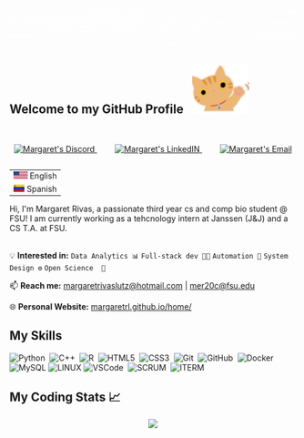 <div align="center">
<img src="https://github.com/margaretrl/margaretrl/blob/main/extras/name.gif" alt="MR Typer" />
</div>

## Welcome to my GitHub Profile &nbsp;&nbsp;<img src="https://github.com/margaretrl/margaretrl/blob/main/extras/wave-hi.gif" alt="cute hi" />
<br>

<p align="center">
<a href="https://discordapp.com/users/748181405305012265">
  <img alt="Margaret's Discord" width="22px" src="https://raw.githubusercontent.com/peterthehan/peterthehan/master/assets/discord.svg" />
</a>&nbsp;&nbsp;&nbsp;&nbsp;&nbsp;&nbsp;&nbsp;
<a href="https://www.linkedin.com/in/margaret-rivas-2a1aa1188/">
  <img alt="Margaret's LinkedIN" width="22px" src="https://raw.githubusercontent.com/peterthehan/peterthehan/master/assets/linkedin.svg" />
</a>&nbsp;&nbsp;&nbsp;&nbsp;&nbsp;&nbsp;&nbsp;
<a href="mailto:margaretrivaslutz@hotmail.com">
  <img alt="Margaret's Email" width="22px" src="https://img.icons8.com/color/32/000000/gmail.png"/>
</a>
</p>
  

<table align="right">
 <tr><td><img src="extras/usa.png" height="13"> English</a></td></tr>
 <tr><td><img src="extras/venezuela.png" height="13"> Spanish</a></td></tr>
</table>

<div align="left" width="200">Hi, I'm Margaret Rivas, a passionate third year cs and comp bio student @ FSU! I am currently working as a tehcnology 
intern at Janssen (J&J) and a CS T.A. at FSU. </div><br>

💡 **Interested in:**  `Data Analytics 📊` `Full-stack dev 👨‍💻` `Automation 🚀` `System Design ⚙️` `Open Science  🧬` 

📫 **Reach me:** [margaretrivaslutz@hotmail.com](mailto:margaretrivaslutz@hotmail.com) | [mer20c@fsu.edu](mailto:mer20c@fsu.edu)

🌐 **Personal Website:** [margaretrl.github.io/home/](margaretrl.github.io/home/)

## My Skills 

![Python](https://img.shields.io/badge/-Python-3776AB?logo=python&logoColor=white)&nbsp;
![C++](https://img.shields.io/badge/-C++-00599C?logo=c%2B%2B&logoColor=white)&nbsp;
![R](https://img.shields.io/badge/-R%20Language-276DC3?logo=r)&nbsp;
![HTML5](https://img.shields.io/badge/HTML5-E34F26.svg?&style=flat&logo=html5&logoColor=white)&nbsp;
![CSS3](https://img.shields.io/badge/CSS3-%231572B6.svg?&style=flat&logo=css3&logoColor=white)&nbsp;
![Git](https://img.shields.io/badge/GIT-%23F05033.svg?&style=flat&logo=git&logoColor=white)&nbsp;
![GitHub](https://img.shields.io/badge/GITHUB-%23121011.svg?&style=flat&logo=github&logoColor=white)&nbsp;
![Docker](https://img.shields.io/badge/DOCKER-2496ED.svg?&style=flat&logo=docker&logoColor=white)&nbsp;
![MySQL](https://img.shields.io/badge/MARIADB-4479A1.svg?&style=flat&logo=mariadb&logoColor=white)
![LINUX](https://img.shields.io/badge/LINUX-FCC624?style=flat-square&logo=linux&logoColor=black)
![VSCode](https://img.shields.io/badge/VSCODE-007ACC.svg?&style=flat&logo=visual-studio-code)&nbsp;
![SCRUM](https://img.shields.io/badge/SCRUM-6DB33F.svg?&style=flat&logo=ddd&logoColor=white)&nbsp;
![ITERM](https://img.shields.io/badge/-iTerm2-000000?logo=iTerm2&logoColor=white)&nbsp;

<!-- 
Cool resources:
How to make badges: https://javascript.plainenglish.io/how-to-make-custom-language-badges-for-your-profile-using-shields-io-d2aeaf016b6b
Amazing tool to edit gifs: https://ezgif.com/
-->


## My Coding Stats 📈

<div align="center">   
    <img src="https://github-readme-stats.vercel.app/api?username=margaretrl&show_icons=true&count_private=true&hide_border=true&theme=transparent&hide=contribs" />
</div>
<!-- 
<div align="center">
    <imr src="https://github-readme-stats.vercel.app/api/top-langs/?username=margaretrl&size_weight=0.5&count_weight=0.5"
</div>
-->
